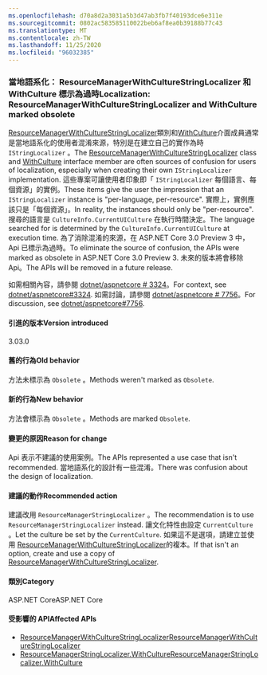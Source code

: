 ```yaml
---
ms.openlocfilehash: d70a8d2a3031a5b3d47ab3fb7f40193dce6e311e
ms.sourcegitcommit: 0802ac583585110022beb6af8ea0b39188b77c43
ms.translationtype: MT
ms.contentlocale: zh-TW
ms.lasthandoff: 11/25/2020
ms.locfileid: "96032385"
---
```

### <a name="localization-resourcemanagerwithculturestringlocalizer-and-withculture-marked-obsolete"></a><span data-ttu-id="31622-101">當地語系化： ResourceManagerWithCultureStringLocalizer 和 WithCulture 標示為過時</span><span class="sxs-lookup"><span data-stu-id="31622-101">Localization: ResourceManagerWithCultureStringLocalizer and WithCulture marked obsolete</span></span>

<span data-ttu-id="31622-102">[ResourceManagerWithCultureStringLocalizer](https://github.com/aspnet/Localization/blob/43b974482c7b703c92085c6f68b3b23d8fe32720/src/Microsoft.Extensions.Localization/ResourceManagerWithCultureStringLocalizer.cs#L18)類別和[WithCulture](https://github.com/aspnet/Localization/blob/master/src/Microsoft.Extensions.Localization/ResourceManagerStringLocalizer.cs#L154-L170)介面成員通常是當地語系化的使用者混淆來源，特別是在建立自己的實作為時 `IStringLocalizer` 。</span><span class="sxs-lookup"><span data-stu-id="31622-102">The [ResourceManagerWithCultureStringLocalizer](https://github.com/aspnet/Localization/blob/43b974482c7b703c92085c6f68b3b23d8fe32720/src/Microsoft.Extensions.Localization/ResourceManagerWithCultureStringLocalizer.cs#L18) class and [WithCulture](https://github.com/aspnet/Localization/blob/master/src/Microsoft.Extensions.Localization/ResourceManagerStringLocalizer.cs#L154-L170) interface member are often sources of confusion for users of localization, especially when creating their own `IStringLocalizer` implementation.</span></span> <span data-ttu-id="31622-103">這些專案可讓使用者印象即「 `IStringLocalizer` 每個語言、每個資源」的實例。</span><span class="sxs-lookup"><span data-stu-id="31622-103">These items give the user the impression that an `IStringLocalizer` instance is "per-language, per-resource".</span></span> <span data-ttu-id="31622-104">實際上，實例應該只是「每個資源」。</span><span class="sxs-lookup"><span data-stu-id="31622-104">In reality, the instances should only be "per-resource".</span></span> <span data-ttu-id="31622-105">搜尋的語言是 `CultureInfo.CurrentUICulture` 在執行時間決定。</span><span class="sxs-lookup"><span data-stu-id="31622-105">The language searched for is determined by the `CultureInfo.CurrentUICulture` at execution time.</span></span> <span data-ttu-id="31622-106">為了消除混淆的來源，在 ASP.NET Core 3.0 Preview 3 中，Api 已標示為過時。</span><span class="sxs-lookup"><span data-stu-id="31622-106">To eliminate the source of confusion, the APIs were marked as obsolete in ASP.NET Core 3.0 Preview 3.</span></span> <span data-ttu-id="31622-107">未來的版本將會移除 Api。</span><span class="sxs-lookup"><span data-stu-id="31622-107">The APIs will be removed in a future release.</span></span>

<span data-ttu-id="31622-108">如需相關內容，請參閱 [dotnet/aspnetcore # 3324](https://github.com/dotnet/aspnetcore/issues/3324)。</span><span class="sxs-lookup"><span data-stu-id="31622-108">For context, see [dotnet/aspnetcore#3324](https://github.com/dotnet/aspnetcore/issues/3324).</span></span> <span data-ttu-id="31622-109">如需討論，請參閱 [dotnet/aspnetcore # 7756](https://github.com/dotnet/aspnetcore/issues/7756)。</span><span class="sxs-lookup"><span data-stu-id="31622-109">For discussion, see [dotnet/aspnetcore#7756](https://github.com/dotnet/aspnetcore/issues/7756).</span></span>

#### <a name="version-introduced"></a><span data-ttu-id="31622-110">引進的版本</span><span class="sxs-lookup"><span data-stu-id="31622-110">Version introduced</span></span>

<span data-ttu-id="31622-111">3.0</span><span class="sxs-lookup"><span data-stu-id="31622-111">3.0</span></span>

#### <a name="old-behavior"></a><span data-ttu-id="31622-112">舊的行為</span><span class="sxs-lookup"><span data-stu-id="31622-112">Old behavior</span></span>

<span data-ttu-id="31622-113">方法未標示為 `Obsolete` 。</span><span class="sxs-lookup"><span data-stu-id="31622-113">Methods weren't marked as `Obsolete`.</span></span>

#### <a name="new-behavior"></a><span data-ttu-id="31622-114">新的行為</span><span class="sxs-lookup"><span data-stu-id="31622-114">New behavior</span></span>

<span data-ttu-id="31622-115">方法會標示為 `Obsolete` 。</span><span class="sxs-lookup"><span data-stu-id="31622-115">Methods are marked `Obsolete`.</span></span>

#### <a name="reason-for-change"></a><span data-ttu-id="31622-116">變更的原因</span><span class="sxs-lookup"><span data-stu-id="31622-116">Reason for change</span></span>

<span data-ttu-id="31622-117">Api 表示不建議的使用案例。</span><span class="sxs-lookup"><span data-stu-id="31622-117">The APIs represented a use case that isn't recommended.</span></span> <span data-ttu-id="31622-118">當地語系化的設計有一些混淆。</span><span class="sxs-lookup"><span data-stu-id="31622-118">There was confusion about the design of localization.</span></span>

#### <a name="recommended-action"></a><span data-ttu-id="31622-119">建議的動作</span><span class="sxs-lookup"><span data-stu-id="31622-119">Recommended action</span></span>

<span data-ttu-id="31622-120">建議改用 `ResourceManagerStringLocalizer` 。</span><span class="sxs-lookup"><span data-stu-id="31622-120">The recommendation is to use `ResourceManagerStringLocalizer` instead.</span></span> <span data-ttu-id="31622-121">讓文化特性由設定 `CurrentCulture` 。</span><span class="sxs-lookup"><span data-stu-id="31622-121">Let the culture be set by the `CurrentCulture`.</span></span> <span data-ttu-id="31622-122">如果這不是選項，請建立並使用 [ResourceManagerWithCultureStringLocalizer](https://github.com/aspnet/Localization/blob/43b974482c7b703c92085c6f68b3b23d8fe32720/src/Microsoft.Extensions.Localization/ResourceManagerWithCultureStringLocalizer.cs#L18)的複本。</span><span class="sxs-lookup"><span data-stu-id="31622-122">If that isn't an option, create and use a copy of [ResourceManagerWithCultureStringLocalizer](https://github.com/aspnet/Localization/blob/43b974482c7b703c92085c6f68b3b23d8fe32720/src/Microsoft.Extensions.Localization/ResourceManagerWithCultureStringLocalizer.cs#L18).</span></span>

#### <a name="category"></a><span data-ttu-id="31622-123">類別</span><span class="sxs-lookup"><span data-stu-id="31622-123">Category</span></span>

<span data-ttu-id="31622-124">ASP.NET Core</span><span class="sxs-lookup"><span data-stu-id="31622-124">ASP.NET Core</span></span>

#### <a name="affected-apis"></a><span data-ttu-id="31622-125">受影響的 API</span><span class="sxs-lookup"><span data-stu-id="31622-125">Affected APIs</span></span>

- [<span data-ttu-id="31622-126">ResourceManagerWithCultureStringLocalizer</span><span class="sxs-lookup"><span data-stu-id="31622-126">ResourceManagerWithCultureStringLocalizer</span></span>](/dotnet/api/microsoft.extensions.localization.resourcemanagerwithculturestringlocalizer?view=dotnet-plat-ext-3.0)
- [<span data-ttu-id="31622-127">ResourceManagerStringLocalizer.WithCulture</span><span class="sxs-lookup"><span data-stu-id="31622-127">ResourceManagerStringLocalizer.WithCulture</span></span>](/dotnet/api/microsoft.extensions.localization.resourcemanagerstringlocalizer.withculture?view=dotnet-plat-ext-3.0)

<!--

#### Affected APIs

- `T:Microsoft.Extensions.Localization.ResourceManagerWithCultureStringLocalizer`
- `Overload:Microsoft.Extensions.Localization.ResourceManagerStringLocalizer.WithCulture`

-->
